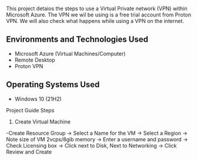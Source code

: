 This project detaios the steps to use a Virtual Private network (VPN) within Microsoft Azure. The VPN we wil be using is a free trial account from Proton VPN. We will also check what happens while using a VPN on the internet.

<h2>Environments and Technologies Used</h2>

- Microsoft Azure (Virtual Machines/Computer)
- Remote Desktop
- Proton VPN

<h2>Operating Systems Used </h2>

- Windows 10 (21H2)

Project Guide Steps

1) Create Virtual Machine

  -Create Resource Group -> Select a Name for the VM -> Select a Region -> Note size of VM 2vcps/8gib memory -> Enter a username and password -> Check Licensing box -> Click next to Disk, Next to Networking -> Click Review and Create
